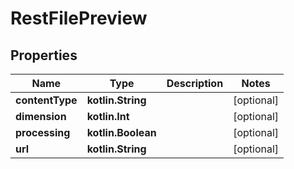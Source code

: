 
# RestFilePreview

## Properties
| Name | Type | Description | Notes |
| ------------ | ------------- | ------------- | ------------- |
| **contentType** | **kotlin.String** |  |  [optional] |
| **dimension** | **kotlin.Int** |  |  [optional] |
| **processing** | **kotlin.Boolean** |  |  [optional] |
| **url** | **kotlin.String** |  |  [optional] |
